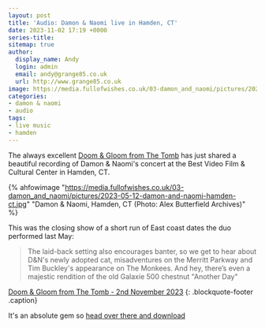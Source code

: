 ```yaml
---
layout: post
title: 'Audio: Damon & Naomi live in Hamden, CT'
date: 2023-11-02 17:19 +0000
series-title:
sitemap: true
author:
  display_name: Andy
  login: admin
  email: andy@grange85.co.uk
  url: http://www.grange85.co.uk
image: https://media.fullofwishes.co.uk/03-damon_and_naomi/pictures/2023-05-12-damon-and-naomi-hamden-ct.jpg
categories:
- damon & naomi
- audio
tags:
- live music
- hamden
---
```

The always excellent [Doom & Gloom from The Tomb](https://doomandgloomfromthetomb.tumblr.com/) has just shared a beautiful recording of Damon & Naomi's concert at the Best Video Film & Cultural Center in Hamden, CT.

{% ahfowimage "https://media.fullofwishes.co.uk/03-damon_and_naomi/pictures/2023-05-12-damon-and-naomi-hamden-ct.jpg" "Damon & Naomi, Hamden, CT (Photo: Alex Butterfield Archives)" %}

This was the closing show of a short run of East coast dates the duo performed last May:

> The laid-back setting also encourages banter, so we get to hear about D&N's newly adopted cat, misadventures on the Merritt Parkway and Tim Buckley's appearance on The Monkees. And hey, there’s even a majestic rendition of the old Galaxie 500 chestnut "Another Day"

 [Doom & Gloom from The Tomb - 2nd November 2023](https://doomandgloomfromthetomb.tumblr.com/post/732888235428265984/damon-naomi-best-video-film-cultural-center)
{: .blockquote-footer .caption}

It's an absolute gem so [head over there and download](https://doomandgloomfromthetomb.tumblr.com/post/732888235428265984/damon-naomi-best-video-film-cultural-center)

